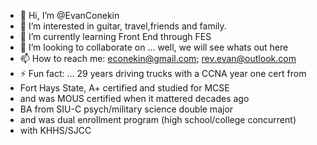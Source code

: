 - 👋 Hi, I’m @EvanConekin
- 👀 I’m interested in guitar, travel,friends and family.
- 🌱 I’m currently learning Front End through FES 
- 💞️ I’m looking to collaborate on ... well, we will see whats out here
- 📫 How to reach me: econekin@gmail.com; rev.evan@outlook.com
- ⚡ Fun fact: ... 29 years driving trucks with a CCNA year one cert from
-  Fort Hays State, A+ certified and studied for MCSE
-  and was MOUS certified when it mattered decades ago
-  BA from SIU-C psych/military science double major
-  and was dual enrollment program (high school/college concurrent)
-  with KHHS/SJCC 

<!---

EvanConekin/EvanConekin is a ✨ special ✨ repository because its `README.md` (this file) appears on your GitHub profile.
You can click the Preview link to take a look at your changes.
--->
